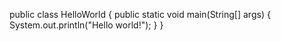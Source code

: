 public class HelloWorld {
	  public static void main(String[] args) {
	    System.out.println("Hello world!");
	  }
	}

